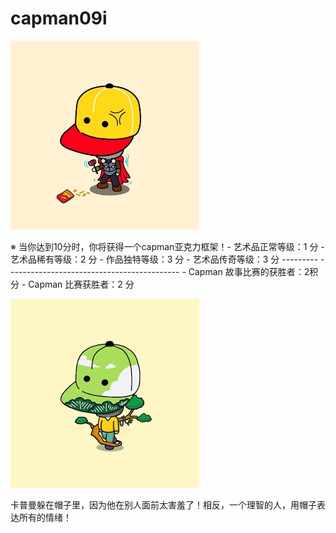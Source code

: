 # capman09i

![sinanf](sinanf.png)

※ 当你达到10分时，你将获得一个capman亚克力框架！- 艺术品正常等级：1 分 - 艺术品稀有等级：2 分 - 作品独特等级：3 分 - 艺术品传奇等级：3 分 --------- - ------------------------------------------ - Capman 故事比赛的获胜者：2积分 - Capman 比赛获胜者：2 分

![unnamed](unnamed.png)

卡普曼躲在帽子里，因为他在别人面前太害羞了！相反，一个理智的人，用帽子表达所有的情绪！

